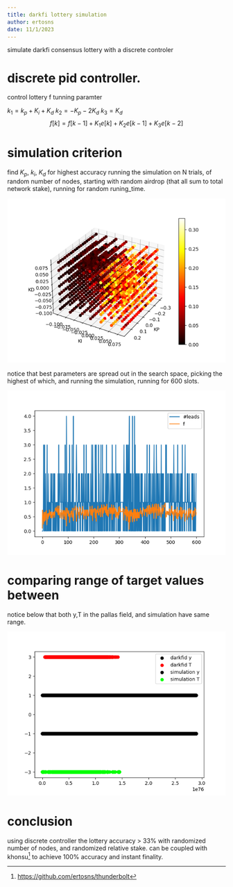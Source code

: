 ```yaml
---
title: darkfi lottery simulation
author: ertosns
date: 11/1/2023
---
```


simulate darkfi consensus lottery with a discrete controler

# discrete pid controller.
control lottery f tunning paramter

$k_1 = k_p + K_i + K_d$
$k_2 = -K_p -2K_d$
$k_3 = K_d$
$$f[k] = f[k-1] + K_1e[k] + K_2e[k-1] + K_3e[k-2]$$

# simulation criterion
find $K_p$, $k_i$, $K_d$ for highest accuracy running the simulation on N trials, of random number of nodes, starting with random airdrop (that all sum to total network stake), running for random runing_time.

![alt text](https://github.com/ertosns/lotterysim/blob/master/heuristics.png?raw=true)

notice that best parameters are spread out in the search space, picking the highest of which, and running the simulation, running for 600 slots.

![alt text](https://github.com/ertosns/lotterysim/blob/master/f_history_processed.png?raw=true)

# comparing range of target values between

notice below that both y,T in the pallas field, and simulation have same range.

![alt text](https://github.com/ertosns/lotterysim/blob/master/lottery_dist.png?raw=true)


# conclusion

using discrete controller the lottery accuracy > 33% with randomized number of nodes, and randomized relative stake.
can be coupled with khonsu[^1] to achieve 100% accuracy and instant finality.

[^1]: https://github.com/ertosns/thunderbolt
